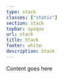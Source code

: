 ```yaml
---
type: stack
classes: ["static"]
section: stack
topbar: opaque
url: stack
title: Stack
footer: white
description: Stack
---
```


Content goes here

